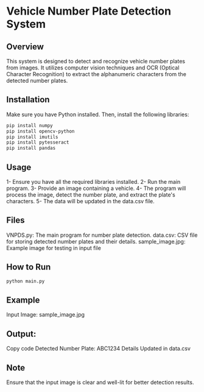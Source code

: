 # Vehicle Number Plate Detection System

## Overview

This system is designed to detect and recognize vehicle number plates from images. It utilizes computer vision techniques and OCR (Optical Character Recognition) to extract the alphanumeric characters from the detected number plates.

## Installation

Make sure you have Python installed. Then, install the following libraries:

```bash
pip install numpy
pip install opencv-python
pip install imutils
pip install pytesseract
pip install pandas
```

## Usage
1- Ensure you have all the required libraries installed.
2- Run the main program.
3- Provide an image containing a vehicle.
4- The program will process the image, detect the number plate, and extract the plate's characters.
5- The data will be updated in the data.csv file.

## Files
VNPDS.py: The main program for number plate detection.
data.csv: CSV file for storing detected number plates and their details.
sample_image.jpg: Example image for testing in input file

## How to Run
```bash
python main.py
```

## Example
Input Image: sample_image.jpg

## Output:
Copy code
Detected Number Plate: ABC1234
Details Updated in data.csv

## Note
Ensure that the input image is clear and well-lit for better detection results.
